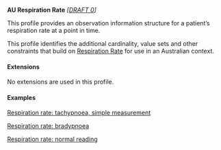 **AU Respiration Rate** *[[DRAFT 0](guidance.html)]*

This profile provides an observation information structure for a patient’s respiration rate at a point in time.

This profile identifies the additional cardinality, value sets and other constraints that build on [Respiration Rate](http://hl7.org/fhir/StructureDefinition/resprate) for use in an Australian context. 


#### Extensions

No extensions are used in this profile.


#### Examples

[Respiration rate: tachypnoea, simple measurement](Observation-resprate-example0.html)

[Respiration rate: bradypnoea](Observation-resprate-example1.html)

[Respiration rate: normal reading](Observation-resprate-example2.html)
